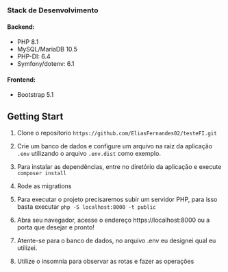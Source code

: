 
### Stack de Desenvolvimento
#### Backend:
- PHP 8.1
- MySQL/MariaDB 10.5
- PHP-DI: 6.4
- Symfony/dotenv: 6.1

#### Frontend:
- Bootstrap 5.1

## Getting Start
1. Clone o repositorio `https://github.com/EliasFernandes02/testeFI.git`

2. Crie um banco de dados e configure um arquivo na raiz da aplicação `.env` utilizando o arquivo `.env.dist` como exemplo.

3. Para instalar as dependências, entre no diretório da aplicação e execute `composer install`

3. Rode as migrations

4. Para executar o projeto precisaremos subir um servidor PHP, para isso basta executar `php -S localhost:8000 -t public`

5. Abra seu navegador, acesse o endereço https://localhost:8000  ou a porta que desejar e pronto!

6. Atente-se para o banco de dados, no arquivo .env eu designei qual eu utilizei.

7. Utilize o insomnia para observar as rotas e fazer as operações
